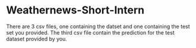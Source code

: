 # Weathernews-Short-Intern

There are 3 csv files, one containing the datset and one containing the test set you provided.
The third csv file contain the prediction for the test dataset provided by you.
